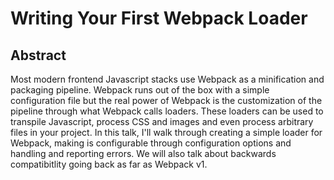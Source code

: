 # Writing Your First Webpack Loader

## Abstract

Most modern frontend Javascript stacks use Webpack as a minification and packaging pipeline. Webpack runs out of the box with a simple configuration file but the real power of Webpack is the customization of the pipeline through what Webpack calls loaders. These loaders can be used to transpile Javascript, process CSS and images and even process arbitrary files in your project. In this talk, I'll walk through creating a simple loader for Webpack, making is configurable through configuration options and handling and reporting errors. We will also talk about backwards compatibitlity going back as far as Webpack v1.
